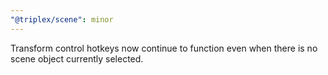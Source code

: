 ```yaml
---
"@triplex/scene": minor
---
```


Transform control hotkeys now continue to function even when there is no scene object currently selected.
